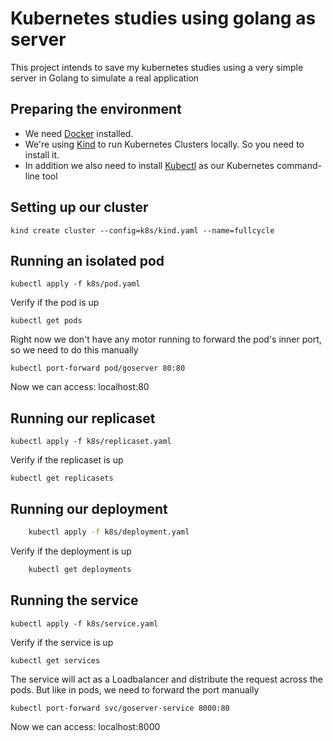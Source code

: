 # Kubernetes studies using golang as server

This project intends to save my kubernetes studies using a very simple server in Golang to simulate a real application

## Preparing the environment

- We need [Docker](https://docs.docker.com/engine/install/) installed.
- We're using [Kind](https://kind.sigs.k8s.io/) to run Kubernetes Clusters locally. 
So you need to install it.
- In addition we also need to install [Kubectl](https://kubernetes.io/docs/tasks/tools/)
as our Kubernetes command-line tool

## Setting up our cluster
`kind create cluster --config=k8s/kind.yaml --name=fullcycle`

## Running an isolated pod

`kubectl apply -f k8s/pod.yaml`

Verify if the pod is up

`kubectl get pods`

Right now we don't have any motor running to forward the pod's inner port, so we need to do this manually

`kubectl port-forward pod/goserver 80:80`

Now we can access: localhost:80

## Running our replicaset
`kubectl apply -f k8s/replicaset.yaml`

Verify if the replicaset is up

`kubectl get replicasets`

## Running our deployment
```sh
    kubectl apply -f k8s/deployment.yaml
```

Verify if the deployment is up
```sh
    kubectl get deployments
```

## Running the service
`kubectl apply -f k8s/service.yaml`

Verify if the service is up

`kubectl get services`

The service will act as a Loadbalancer and distribute the request across the pods.
But like in pods, we need to forward the port manually

`kubectl port-forward svc/goserver-service 8000:80`

Now we can access: localhost:8000

